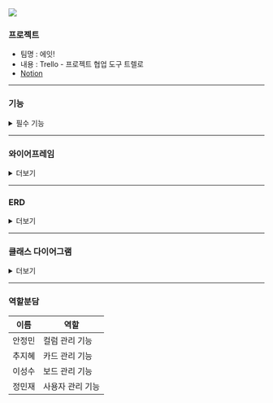 <img src="https://capsule-render.vercel.app/api?type=waving&color=BDBDC8&height=150&width=600&section=header&text=Trello-Project&fontSize=40" />

### 프로젝트
* 팀명 : 에잇!
* 내용 : Trello - 프로젝트 협업 도구 트렐로
* [Notion](https://www.notion.so/8-825c792fb90f47f5a01c1de05a9be36c)
<hr/>

### 기능
<details>
<summary>필수 기능</summary>
  
- **사용자 관리 기능**
    - [ ]  로그인 / 회원가입 기능
    - [ ]  사용자 정보 수정 및 삭제 기능
- **보드 관리 기능**
    - [ ]  보드 생성
    - [ ]  보드 수정
        - 보드 이름
        - 배경 색상
        - 설명
    - [ ]  보드 삭제
        - 생성한 사용자만 삭제를 할 수 있습니다.
    - [ ]  보드 초대
        - 특정 사용자들을 해당 보드에 초대시켜 협업을 할 수 있어야 합니다.
- **컬럼 관리 기능**
    - [ ]  컬럼 생성
        - 보드 내부에 컬럼을 생성할 수 있어야 합니다.
        - 컬럼이란 위 사진에서 Backlog, In Progress와 같은 것을 의미해요.
    - [ ]  컬럼 이름 수정
    - [ ]  컬럼 삭제
    - [ ]  컬럼 순서 이동
        - 컬럼 순서는 자유롭게 변경될 수 있어야 합니다.
            - e.g. Backlog, In Progress, Done → Backlog, Done, In Progress
- **카드 관리 기능**
    - [ ]  카드 생성
        - 컬럼 내부에 카드를 생성할 수 있어야 합니다.
    - [ ]  카드 수정
        - 카드 이름
        - 카드 설명
        - 카드 색상
        - 작업자 할당
        - 작업자 변경
    - [ ]  카드 삭제
    - [ ]  카드 이동
        - 같은 컬럼 내에서 카드의 위치를 변경할 수 있어야 합니다.
        - 카드를 다른 컬럼으로 이동할 수 있어야 합니다.
- **카드 상세 기능**
</details>

<hr/>

### 와이어프레임
<details>
<summary>더보기</summary>
<img src='https://github.com/JihyeChu/Trello-Project/assets/51440636/c0c7c00d-6788-4e44-bd19-1fe0c936709b'>
<img src='https://github.com/JihyeChu/Trello-Project/assets/51440636/e9d675b6-e8c8-4883-bd43-430205b85f3e'>
<img src='https://github.com/JihyeChu/Trello-Project/assets/51440636/b7aba0fe-8220-4254-b567-5ce2787bda5d'>
<img src='https://github.com/JihyeChu/Trello-Project/assets/51440636/7b5f7512-2ec7-48db-951b-131ec76a4e14'>
<img src='https://github.com/JihyeChu/Trello-Project/assets/51440636/389a85dd-f737-498f-8d26-ef6177302601'>
</details>
<hr/>

### ERD
<details>
<summary>더보기</summary>
<img src='https://github.com/JihyeChu/Trello-Project/assets/51440636/81f25a84-ac0e-40f6-8d1b-7c4ef5c93ab1'>
</details>
<hr/>

### 클래스 다이어그램
<details>
<summary>더보기</summary>
<img src='https://github.com/JihyeChu/Trello-Project/assets/51440636/4424c18d-0768-4063-85a1-72453c7863ac'>
</details>
<hr/>

### 역할분담    
| 이름 | 역할 |
| --- | --- |
| 안정민 | 컬럼 관리 기능 |
| 추지혜 | 카드 관리 기능 |
| 이성수 | 보드 관리 기능 |
| 정민재 | 사용자 관리 기능 |
